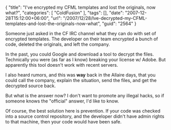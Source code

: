 {
	"title": "I've encrypted my CFML templates and lost the originals, now what?",
	"categories": [
		"ColdFusion"
	],
	"tags": [],
	"date": "2007-12-28T15:12:00+06:00",
	"url": "/2007/12/28/Ive-decrypted-my-CFML-templates-and-lost-the-originals-now-what",
	"guid": "2564"
}

Someone just asked in the CF IRC channel what they can do with set of encrypted templates. The developer on their team encrypted a bunch of code, deleted the originals, and left the company.

In the past, you could Google and download a tool to decrypt the files. Technically you were (as far as I know) breaking your license w/ Adobe. But apparently this tool doesn't work with recent servers.

I also heard rumors, and this was <b>way</b> back in the Allaire days, that you could call the company, explain the situation, send the files, and get the decrypted source back.

But what is the answer now? I don't want to promote any illegal hacks, so if someone knows the "official" answer, I'd like to know. 

Of course, the best solution here is prevention. If your code was checked into a source control repository, and the developer didn't have admin rights to that machine, then your code would have been safe.